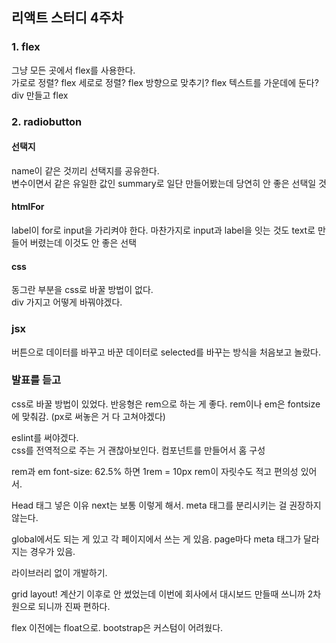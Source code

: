 ## 리액트 스터디 4주차

### 1. flex  
그냥 모든 곳에서 flex를 사용한다.  
가로로 정렬? flex
세로로 정렬? flex
방향으로 맞추기? flex
텍스트를 가운데에 둔다? div 만들고 flex

### 2. radiobutton
#### 선택지
name이 같은 것끼리 선택지를 공유한다.  
변수이면서 같은 유일한 값인 summary로 일단 만들어봤는데 당연히 안 좋은 선택일 것

#### htmlFor
label이 for로 input을 가리켜야 한다.
마찬가지로 input과 label을 잇는 것도 text로 만들어 버렸는데 이것도 안 좋은 선택

#### css
동그란 부분을 css로 바꿀 방법이 없다.  
div 가지고 어떻게 바꿔야겠다.

### jsx
버튼으로 데이터를 바꾸고 바꾼 데이터로 selected를 바꾸는 방식을 처음보고 놀랐다.  

### 발표를 듣고
css로 바꿀 방법이 있었다.
반응형은 rem으로 하는 게 좋다. rem이나 em은 fontsize에 맞춰감.
(px로 써놓은 거 다 고쳐야겠다)

eslint를 써야겠다.  
css를 전역적으로 주는 거 괜찮아보인다.
컴포넌트를 만들어서 홈 구성

rem과 em
font-size: 62.5% 하면 1rem = 10px
rem이 자릿수도 적고 편의성 있어서.

Head 태그 넣은 이유
next는 보통 이렇게 해서. 
meta 태그를 분리시키는 걸 권장하지 않는다.

global에서도 되는 게 있고 각 페이지에서 쓰는 게 있음.
page마다 meta 태그가 달라지는 경우가 있음.

라이브러리 없이 개발하기.

grid layout!
계산기 이후로 안 썼었는데 이번에 회사에서 대시보드 만들때 쓰니까
2차원으로 되니까 진짜 편하다.

flex 이전에는 float으로.
bootstrap은 커스텀이 어려웠다.